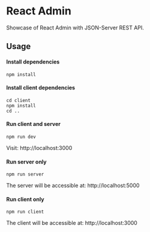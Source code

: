 # React Admin
Showcase of React Admin with JSON-Server REST API.

## Usage
#### Install dependencies

```
npm install
```
#### Install client dependencies
```
cd client
npm install
cd ..
```
#### Run client and server 
```
npm run dev
```
Visit: http://localhost:3000

#### Run server only
```
npm run server
```
The server will be accessible at: http://localhost:5000

#### Run client only
```
npm run client
```
The client will be accessible at: http://localhost:3000

